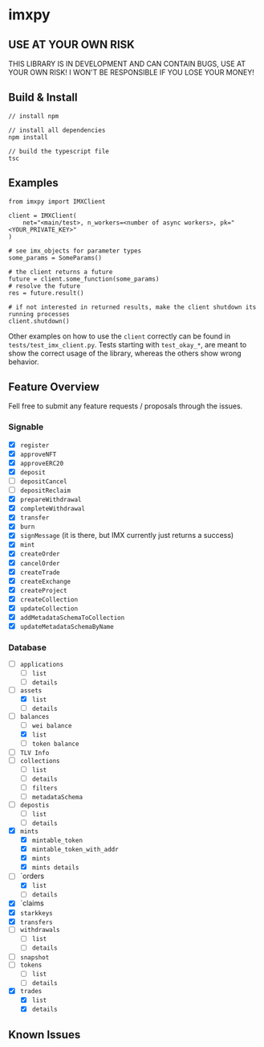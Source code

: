 # imxpy

## USE AT YOUR OWN RISK

THIS LIBRARY IS IN DEVELOPMENT AND CAN CONTAIN BUGS, USE AT YOUR OWN RISK! I WON'T BE RESPONSIBLE IF YOU LOSE YOUR MONEY!

## Build & Install

    // install npm

    // install all dependencies
    npm install

    // build the typescript file
    tsc

## Examples

    from imxpy import IMXClient

    client = IMXClient(
        net="<main/test>, n_workers=<number of async workers>, pk="<YOUR_PRIVATE_KEY>"
    )

    # see imx_objects for parameter types
    some_params = SomeParams()

    # the client returns a future
    future = client.some_function(some_params)
    # resolve the future
    res = future.result()

    # if not interested in returned results, make the client shutdown its running processes
    client.shutdown()

Other examples on how to use the `client` correctly can be found in `tests/test_imx_client.py`. Tests starting with `test_okay_*`, are meant to show the correct usage of the library, whereas the others show wrong behavior.

## Feature Overview

Fell free to submit any feature requests / proposals through the issues.

### Signable

- [x] `register`
- [x] `approveNFT`
- [x] `approveERC20`
- [x] `deposit`
- [ ] `depositCancel`
- [ ] `depositReclaim`
- [x] `prepareWithdrawal`
- [x] `completeWithdrawal`
- [x] `transfer`
- [x] `burn`
- [x] `signMessage` (it is there, but IMX currently just returns a success)
- [x] `mint`
- [x] `createOrder`
- [x] `cancelOrder`
- [x] `createTrade`
- [x] `createExchange`
- [x] `createProject`
- [x] `createCollection`
- [x] `updateCollection`
- [x] `addMetadataSchemaToCollection`
- [x] `updateMetadataSchemaByName`

### Database

- [ ] `applications`
  - [ ] `list`
  - [ ] `details`
- [ ] `assets`
  - [x] `list`
  - [ ] `details`
- [ ] `balances`
  - [ ] `wei balance`
  - [x] `list`
  - [ ] `token balance`
- [ ] `TLV Info`
- [ ] `collections`
  - [ ] `list`
  - [ ] `details`
  - [ ] `filters`
  - [ ] `metadataSchema`
- [ ] `depostis`
  - [ ] `list`
  - [ ] `details`
- [x] `mints`
  - [x] `mintable_token`
  - [x] `mintable_token_with_addr`
  - [x] `mints`
  - [x] `mints details`
- [ ] `orders
  - [x] `list`
  - [ ] `details`
- [x] `claims
- [x] `starkkeys`
- [x] `transfers`
- [ ] `withdrawals`
  - [ ] `list`
  - [ ] `details`
- [ ] `snapshot`
- [ ] `tokens`
  - [ ] `list`
  - [ ] `details`
- [x] `trades`
  - [x] `list`
  - [x] `details`

## Known Issues
